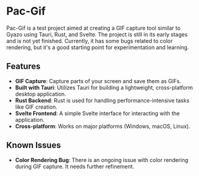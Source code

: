 # Pac-Gif

Pac-Gif is a test project aimed at creating a GIF capture tool similar to Gyazo using Tauri, Rust, and Svelte. The project is still in its early stages and is not yet finished. Currently, it has some bugs related to color rendering, but it's a good starting point for experimentation and learning.

## Features

- **GIF Capture**: Capture parts of your screen and save them as GIFs.
- **Built with Tauri**: Utilizes Tauri for building a lightweight, cross-platform desktop application.
- **Rust Backend**: Rust is used for handling performance-intensive tasks like GIF creation.
- **Svelte Frontend**: A simple Svelte interface for interacting with the application.
- **Cross-platform**: Works on major platforms (Windows, macOS, Linux).

## Known Issues

- **Color Rendering Bug**: There is an ongoing issue with color rendering during GIF capture. It needs further refinement.
